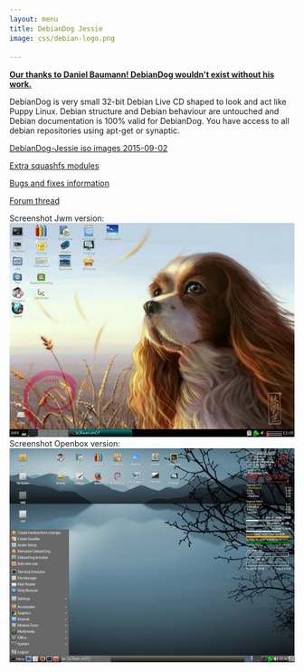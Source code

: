 ```yaml
---
layout: menu
title: DebianDog Jessie
image: css/debian-logo.png

---
```



[**Our thanks to Daniel Baumann! DebianDog wouldn't exist without his work.**](https://lists.debian.org/debian-live/2015/11/msg00024.html)

DebianDog is very small 32-bit Debian Live CD shaped to look and act like Puppy Linux. Debian structure and Debian behaviour are untouched and Debian documentation is 100% valid for DebianDog. You have access to all debian repositories using apt-get or synaptic.

[DebianDog-Jessie iso images 2015-09-02](https://github.com/DebianDog/Jessie/releases/tag/v.1.0)

[Extra squashfs modules](https://github.com/DebianDog/Jessie/releases/tag/v.0.1)

[Bugs and fixes information](https://github.com/DebianDog/Jessie/blob/master/Bugs-and-Fixes.md)

[Forum thread](http://murga-linux.com/puppy/viewtopic.php?t=99460)

Screenshot Jwm version:
![Jwm](https://github.com/DebianDog/Jessie/blob/master/screenshots/DebianDog-Jessie-jwm.jpg?raw=true)
Screenshot Openbox version:
![OpenBox](https://github.com/DebianDog/Jessie/blob/master/screenshots/DebianDog-Jessie-openbox.jpg?raw=true)
